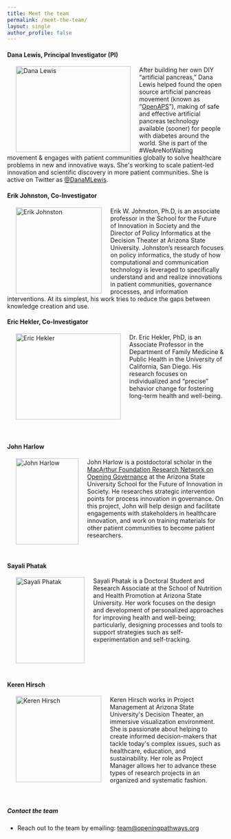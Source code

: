 ```yaml
---
title: Meet the team
permalink: /meet-the-team/
layout: single
author_profile: false
---
```


#### Dana Lewis, Principal Investigator (PI)

<img src="{{site.baseurl}}/assets/img/Dana Lewis_tulips.JPG" width="267" height="200" align="left" hspace="20" alt="Dana Lewis">
After building her own DIY “artificial pancreas,” Dana Lewis helped found the open source artificial pancreas movement (known as “<a href="www.OpenAPS.org">OpenAPS</a>”), making of safe and effective artificial pancreas technology available (sooner) for people with diabetes around the world. She is part of the #WeAreNotWaiting movement & engages with patient communities globally to solve healthcare problems in new and innovative ways. She's working to scale patient-led innovation and scientific discovery in more patient communities. She is active on Twitter as <a href="http://twitter.com/danamlewis">@DanaMLewis</a>.
<br>

#### Erik Johnston, Co-Investigator

<img src="{{site.baseurl}}/assets/img/ejohnston.jpg" width="200" height="200" align="left" hspace="20" alt="Erik Johnston"> 

Erik W. Johnston, Ph.D, is an associate professor in the School for the Future of Innovation in Society and the Director of Policy Informatics at the Decision Theater at Arizona State University. Johnston’s research focuses on policy informatics, the study of how computational and communication technology is leveraged to specifically understand and and realize innovations in patient communities, governance processes, and information interventions. At its simplest, his work tries to reduce the gaps between knowledge creation and use. 

#### Eric Hekler, Co-Investigator

<img src="{{site.baseurl}}/assets/img/ehekler.png" width="244" height="200" align="left" hspace="20" alt="Eric Hekler"> 


Dr. Eric Hekler, PhD, is an Associate Professor in the Department of Family Medicine & Public Health in the University of California, San Diego. His research focuses on individualized and “precise” behavior change for fostering long-term health and well-being.

<br>
<br>
<br>
<br>

#### John Harlow

<img src="{{site.baseurl}}/assets/img/JH_Headshot.jpg" width="146" height="200" align="left" hspace="20" alt="John Harlow"> 
John Harlow is a postdoctoral scholar in the <a href="http://opening-governance.org">MacArthur Foundation Research Network on Opening Governance</a> at the Arizona State University School for the Future of Innovation in Society. He researches strategic intervention points for process innovation in governance. On this project, John will help design and facilitate engagements with stakeholders in healthcare innovation, and work on training materials for other patient communities to become patient researchers.

<br>
<br>
<br>

#### Sayali Phatak

<img src="{{site.baseurl}}/assets/img/sphatak.jpg" width="160" height="200" align="left" hspace="20" alt="Sayali Phatak"> 
Sayali Phatak is a Doctoral Student and Research Associate at the School of Nutrition and Health Promotion at Arizona State University. Her work focuses on the design and development of personalized approaches for improving health and well-being; particularly, designing processes and tools to support strategies such as self-experimentation and self-tracking.
<br>
<br>
<br>
<br>
<br>

#### Keren Hirsch

<img src="{{site.baseurl}}/assets/img/kbhirsch.png" width="199" height="200" align="left" hspace="20" alt="Keren Hirsch"> 
Keren Hirsch works in Project Management at Arizona State University's Decision Theater, an immersive visualization environment. She is passionate about helping to create informed decision-makers that tackle today's complex issues, such as healthcare, education, and sustainability. Her role as Project Manager allows her to advance these types of research projects in an organized and systematic fashion.

<br>
<br>
<br>

##### Contact the team

* Reach out to the team by emailing: team@openingpathways.org

